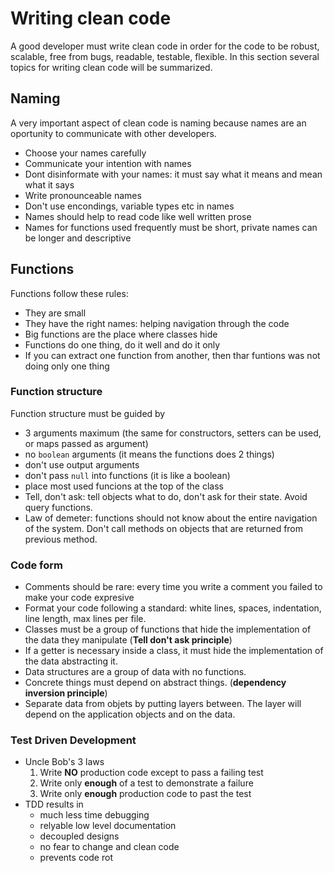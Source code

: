 # Writing clean code

A good developer must write clean code in order for the code to be robust, scalable, free from bugs, readable, testable, flexible.
In this section several topics for writing clean code will be summarized.

## Naming

A very important aspect of clean code is naming because names are an oportunity to communicate with other developers.
+ Choose your names carefully
+ Communicate your intention with names
+ Dont disinformate with your names: it must say what it means and mean what it says
+ Write pronounceable names
+ Don't use encondings, variable types etc in names
+ Names should help to read code like well written prose
+ Names for functions used frequently must be short, private names can be longer and descriptive

## Functions

Functions follow these rules:
+ They are small
+ They have the right names: helping navigation through the code
+ Big functions are the place where classes hide
+ Functions do one thing, do it well and do it only
+ If you can extract one function from another, then thar funtions was not doing only one thing

### Function structure
Function structure must be guided by
+ 3 arguments maximum (the same for constructors, setters can be used, or maps passed as argument)
+ no `boolean` arguments (it means the functions does 2 things)
+ don't use output arguments
+ don't pass `null` into functions (it is like a boolean)
+ place most used funcions at the top of the class
+ Tell, don't ask: tell objects what to do, don't ask for their state. Avoid query functions.
+ Law of demeter: functions should not know about the entire navigation of the system. Don't call methods on objects that are returned from previous method.

### Code form
+ Comments should be rare: every time you write a comment you failed to make your code expresive
+ Format your code following a standard: white lines, spaces, indentation, line length, max lines per file.
+ Classes must be a group of functions that hide the implementation of the data they manipulate (**Tell don't ask principle**)
+ If a getter is necessary inside a class, it must hide the implementation of the data abstracting it.
+ Data structures are a group of data with no functions.
+ Concrete things must depend on abstract things. (**dependency inversion principle**)
+ Separate data from objets by putting layers between. The layer will depend on the application objects and on the data.

### Test Driven Development
+ Uncle Bob's 3 laws
   1. Write **NO** production code except to pass a failing test
   2. Write only **enough** of a test to demonstrate a failure
   3. Write only **enough** production code to past the test
 + TDD results in
   + much less time debugging
   + relyable low level documentation
   + decoupled designs 
   + no fear to change and clean code
   + prevents code rot
